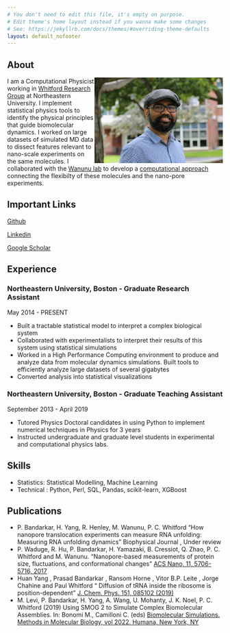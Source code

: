 ```yaml
---
# You don't need to edit this file, it's empty on purpose.
# Edit theme's home layout instead if you wanna make some changes
# See: https://jekyllrb.com/docs/themes/#overriding-theme-defaults
layout: default_nofooter
---
```



## About

<img align='right' height='200' width='300' src="./assets/prasad.jpg"/>

I am a Computational Physicist working in [Whitford Research Group](https://web.northeastern.edu/whitford/) at Northeastern University. I implement statistical physics tools to identify the physical principles that guide biomolecular dynamics. I worked on large datasets of simulated MD data to dissect features relevant to nano-scale experiments on the same molecules. I collaborated with the [Wanunu lab](http://www.northeastern.edu/wanunu/) to develop a [computational approach](https://github.com/prasadbandarkar/gromacs) connecting the flexibilty of these molecules and the nano-pore experiments.

## Important Links

[Github](https://github.com/prasadbandarkar)


[Linkedin](https://www.linkedin.com/in/prasad-bandarkar/)


[Google Scholar](https://scholar.google.com/citations?user=ityv7NsAAAAJ&hl=en&authuser=1)


## Experience

### Northeastern University, Boston - Graduate Research Assistant
May 2014 - PRESENT
* Built a tractable statistical model to interpret a complex biological system
* Collaborated with experimentalists to interpret their results of this system using statistical simulations
* Worked in a High Performance Computing environment to produce and analyze data from molecular dynamics simulations. Built tools to efficiently analyze large datasets of several gigabytes
* Converted analysis into statistical visualizations

### Northeastern University, Boston - Graduate Teaching Assistant
September 2013 - April 2019
* Tutored Physics Doctoral candidates in using Python to implement numerical techniques in Physics for 3 years
* Instructed undergraduate and graduate level students in experimental and computational physics labs.

## Skills

* Statistics: Statistical Modelling, Machine Learning
* Technical : Python, Perl, SQL, Pandas, scikit-learn, XGBoost

## Publications

* P. Bandarkar, H. Yang, R. Henley, M. Wanunu, P. C. Whitford “How nanopore translocation experiments can measure RNA unfolding: Measuring RNA unfolding dynamics” Biophysical Journal , Under review
* P. Waduge, R. Hu, P. Bandarkar, H. Yamazaki, B. Cressiot, Q. Zhao, P. C. Whitford and M. Wanunu. “Nanopore-based measurements of protein size, fluctuations, and conformational changes” [ACS Nano, 11, 5706-5716, 2017](https://pubs.acs.org/doi/10.1021/acsnano.7b01212)
* Huan Yang , Prasad Bandarkar , Ransom Horne , Vitor B.P. Leite , Jorge Chahine and Paul Whitford “ Diffusion of  tRNA inside the ribosome is position-dependent” [J. Chem. Phys. 151, 085102 (2019)](https://doi.org/10.1063/1.5113814)
* M. Levi, P. Bandarkar, H. Yang, A. Wang, U. Mohanty, J. K. Noel, P. C. Whitford  (2019) Using SMOG 2 to Simulate Complex Biomolecular Assemblies. In: Bonomi M., Camilloni C. (eds) [Biomolecular Simulations. Methods in Molecular Biology, vol 2022. Humana, New York, NY](https://www.biorxiv.org/content/10.1101/371617v1.full)

